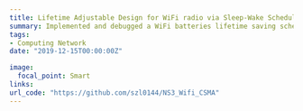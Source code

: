 ```yaml
---
title: Lifetime Adjustable Design for WiFi radio via Sleep-Wake Scheduling in Network Simulator 3 (NS-3)
summary: Implemented and debugged a WiFi batteries lifetime saving scheduling algorithm for CSMA protocol in Network Simulator 3 (NS-3) using C/C++ under Linux Ubuntu system
tags:
- Computing Network
date: "2019-12-15T00:00:00Z"

image:
  focal_point: Smart
links:
url_code: "https://github.com/szl0144/NS3_Wifi_CSMA"
---
```


